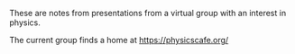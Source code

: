 These are notes from presentations from a virtual group with an interest in physics. 

The current group finds a home at https://physicscafe.org/
